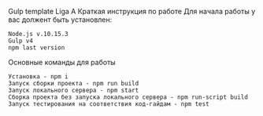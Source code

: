 Gulp template Liga A
Краткая инструкция по работе
Для начала работы у вас должент быть установлен:

    Node.js v.10.15.3
    Gulp v4
    npm last version

Основные команды для работы

    Установка - npm i
    Запуск сборки проекта - npm run build
    Запуск локального сервера - npm start
    Сборка проекта без запуска локального сервера - npm run-script build
    Запуск тестирования на соответствия код-гайдам - npm test
